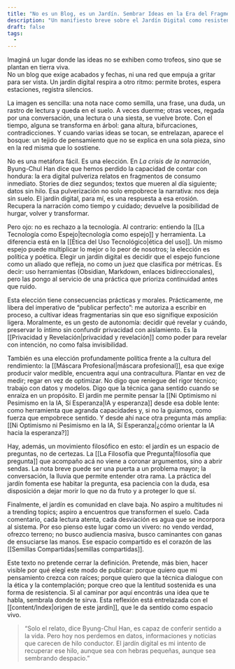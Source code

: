 ```yaml
---
title: "No es un Blog, es un Jardín. Sembrar Ideas en la Era del Fragmento"
description: "Un manifiesto breve sobre el Jardín Digital como resistencia frente a la fragmentación del mundo contemporáneo."
draft: false
tags:
  - 
---
```

Imaginá un lugar donde las ideas no se exhiben como trofeos, sino que se plantan en tierra viva.  
No un blog que exige acabados y fechas, ni una red que empuja a gritar para ser vista. Un jardín digital respira a otro ritmo: permite brotes, espera estaciones, registra silencios.

La imagen es sencilla: una nota nace como semilla, una frase, una duda, un rastro de lectura y queda en el suelo. A veces duerme; otras veces, regada por una conversación, una lectura o una siesta, se vuelve brote. Con el tiempo, alguna se transforma en árbol: gana altura, bifurcaciones, contradicciones. Y cuando varias ideas se tocan, se entrelazan, aparece el bosque: un tejido de pensamiento que no se explica en una sola pieza, sino en la red misma que lo sostiene.

No es una metáfora fácil. Es una elección. En *La crisis de la narración*, Byung-Chul Han dice que hemos perdido la capacidad de contar con hondura: la era digital pulveriza relatos en fragmentos de consumo inmediato. Stories de diez segundos; textos que mueren al día siguiente; datos sin hilo. Esa pulverización no solo empobrece la narrativa: nos deja sin suelo. El jardín digital, para mí, es una respuesta a esa erosión. Recupera la narración como tiempo y cuidado; devuelve la posibilidad de hurgar, volver y transformar.

Pero ojo: no es rechazo a la tecnología. Al contrario: entiendo la [[La Tecnología como Espejo|tecnología como espejo]] y herramienta. La diferencia está en la [[Ética del Uso Tecnológico|ética del uso]]. Un mismo espejo puede multiplicar lo mejor o lo peor de nosotros; la elección es política y poética. Elegir un jardín digital es decidir que el espejo funcione como un aliado que refleja, no como un juez que clasifica por métricas. Es decir: uso herramientas (Obsidian, Markdown, enlaces bidireccionales), pero las pongo al servicio de una práctica que prioriza continuidad antes que ruido.

Esta elección tiene consecuencias prácticas y morales. Prácticamente, me libera del imperativo de “publicar perfecto”: me autoriza a escribir en proceso, a cultivar ideas fragmentarias sin que eso signifique exposición ligera. Moralmente, es un gesto de autonomía: decidir qué revelar y cuándo, preservar lo íntimo sin confundir privacidad con aislamiento. Es la [[Privacidad y Revelación|privacidad y revelación]] como poder para revelar con intención, no como falsa invisibilidad.

También es una elección profundamente política frente a la cultura del rendimiento: la [[Máscara Profesional|máscara profesional]], esa que exige producir valor medible, encuentra aquí una contracultura. Plantar en vez de medir; regar en vez de optimizar. No digo que reniegue del rigor técnico; trabajo con datos y modelos. Digo que la técnica gana sentido cuando se enraíza en un propósito. El jardín me permite pensar la [[Ni Optimismo ni Pesimismo en la IA, Sí Esperanza|IA y esperanza]] desde esa doble lente: como herramienta que agranda capacidades y, si no la guiamos, como fuerza que empobrece sentido. Y desde ahí nace otra pregunta más amplia: [[Ni Optimismo ni Pesimismo en la IA, Sí Esperanza|¿cómo orientar la IA hacia la esperanza?]]

Hay, además, un movimiento filosófico en esto: el jardín es un espacio de preguntas, no de certezas. La [[La Filosofía que Pregunta|filosofía que pregunta]] que acompaño acá no viene a coronar argumentos, sino a abrir sendas. La nota breve puede ser una puerta a un problema mayor; la conversación, la lluvia que permite entender otra rama. La práctica del jardín fomenta ese habitar la pregunta, esa paciencia con la duda, esa disposición a dejar morir lo que no da fruto y a proteger lo que sí.

Finalmente, el jardín es comunidad en clave baja. No aspiro a multitudes ni a trending topics; aspiro a encuentros que transformen el suelo. Cada comentario, cada lectura atenta, cada desviación es agua que se incorpora al sistema. Por eso pienso este lugar como un vivero: no vendo verdad, ofrezco terreno; no busco audiencia masiva, busco caminantes con ganas de ensuciarse las manos. Ese espacio compartido es el corazón de las [[Semillas Compartidas|semillas compartidas]].

Este texto no pretende cerrar la definición. Pretende, más bien, hacer visible por qué elegí este modo de publicar: porque quiero que mi pensamiento crezca con raíces; porque quiero que la técnica dialogue con la ética y la contemplación; porque creo que la lentitud sostenida es una forma de resistencia. Si al caminar por aquí encontrás una idea que te habla, sembrala donde te sirva. Esta reflexión está entrelazada con el [[content/Index|origen de este jardín]], que le da sentido como espacio vivo.

> “Solo el relato, dice Byung-Chul Han, es capaz de conferir sentido a la vida. Pero hoy nos perdemos en datos, informaciones y noticias que carecen de hilo conductor. El jardín digital es mi intento de recuperar ese hilo, aunque sea con hebras pequeñas, aunque sea sembrando despacio.”
